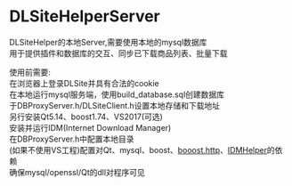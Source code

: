 # DLSiteHelperServer  
DLSiteHelper的本地Server,需要使用本地的mysql数据库  
用于提供插件和数据库的交互、同步已下载商品列表、批量下载  


使用前需要:  
在浏览器上登录DLSite并具有合法的cookie  
在本地运行mysql服务端，使用build_database.sql创建数据库  
于DBProxyServer.h/DLSiteClient.h设置本地存储和下载地址  
另行安装Qt5.14、boost1.74、VS2017(可选)  
安装并运行IDM(Internet Download Manager)  
在DBProxyServer.h中配置本地目录  
(如果不使用VS工程)配置对Qt、mysql、boost、[booost.http](https://github.com/BoostGSoC14/boost.http)、[IDMHelper](https://github.com/unamer/IDMHelper)的依赖  
确保mysql/openssl/Qt的dll对程序可见  
